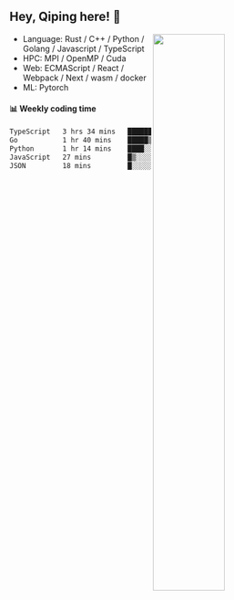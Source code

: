 

## Hey, Qiping here! :wave:

[<img align="right" width="50%" src="https://github-readme-stats.vercel.app/api?username=ppppqp&theme=dark&show_icons=true">](https://metrics.lecoq.io/ppppqp?template=classic)



-   Language: Rust / C++ / Python / Golang / Javascript / TypeScript
-   HPC: MPI / OpenMP / Cuda
-   Web: ECMAScript / React / Webpack / Next / wasm / docker
-   ML: Pytorch



#### :bar_chart: Weekly coding time

<!--START_SECTION:waka-->

```txt
TypeScript   3 hrs 34 mins   ███████████▒░░░░░░░░░░░░░   45.69 %
Go           1 hr 40 mins    █████▒░░░░░░░░░░░░░░░░░░░   21.32 %
Python       1 hr 14 mins    ████░░░░░░░░░░░░░░░░░░░░░   15.84 %
JavaScript   27 mins         █▒░░░░░░░░░░░░░░░░░░░░░░░   05.88 %
JSON         18 mins         █░░░░░░░░░░░░░░░░░░░░░░░░   03.84 %
```

<!--END_SECTION:waka-->
